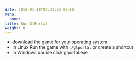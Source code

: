 ```yaml
---
date: 2015-01-18T02:41:52-07:00
menu:
  none:
title: Run GlPortal
weight: 0
---
```

- [download](/download) the game for your operating system
- In Linux Run the game with `./glportal` or create a shortcut
- In Windows double click glportal.exe
